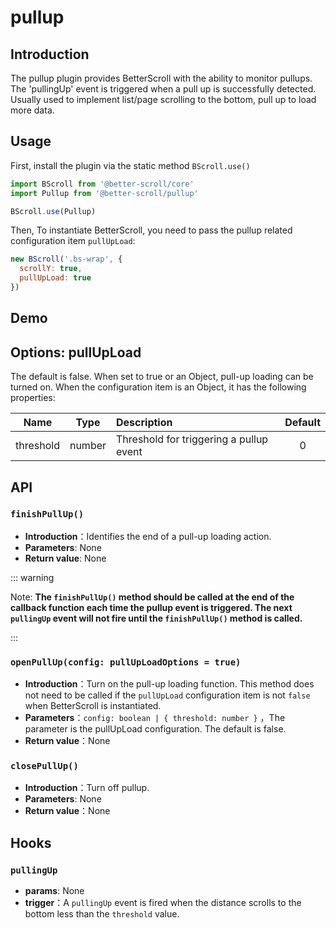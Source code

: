 # pullup

## Introduction

  The pullup plugin provides BetterScroll with the ability to monitor pullups. The 'pullingUp' event is triggered when a pull up is successfully detected. Usually used to implement list/page scrolling to the bottom, pull up to load more data.

## Usage

First, install the plugin via the static method `BScroll.use()`

```js
import BScroll from '@better-scroll/core'
import Pullup from '@better-scroll/pullup'

BScroll.use(Pullup)
```

Then, To instantiate BetterScroll, you need to pass the pullup related configuration item `pullUpLoad`:

```js
new BScroll('.bs-wrap', {
  scrollY: true,
  pullUpLoad: true
})
```

## Demo

<demo qrcode-url="pullup/">
  <template slot="code-template">
    <<< @/examples/vue/components/pullup/default.vue?template
  </template>
  <template slot="code-script">
    <<< @/examples/vue/components/pullup/default.vue?script
  </template>
  <template slot="code-style">
    <<< @/examples/vue/components/pullup/default.vue?style
  </template>
  <pullup-default slot="demo"></pullup-default>
</demo>

## Options: pullUpLoad

The default is false. When set to true or an Object, pull-up loading can be turned on. When the configuration item is an Object, it has the following properties:

|Name|Type|Description|Default|
|----------|:-----:|:-----------|:--------:|
| threshold | number | Threshold for triggering a pullup event | 0 |

## API

### `finishPullUp()`

  - **Introduction**：Identifies the end of a pull-up loading action.
  - **Parameters**: None
  - **Return value**: None

::: warning

Note: **The `finishPullUp()` method should be called at the end of the callback function each time the pullup event is triggered. The next `pullingUp` event will not fire until the `finishPullUp()` method is called.**

:::

### `openPullUp(config: pullUpLoadOptions = true)`

  - **Introduction**：Turn on the pull-up loading function. This method does not need to be called if the `pullUpLoad` configuration item is not `false` when BetterScroll is instantiated.
  - **Parameters**：`config: boolean | { threshold: number }` ，The parameter is the pullUpLoad configuration. The default is false.
  - **Return value**：None

### `closePullUp()`

  - **Introduction**：Turn off pullup.
  - **Parameters**: None
  - **Return value**：None

## Hooks

### `pullingUp`

- **params**: None
- **trigger**：A `pullingUp` event is fired when the distance scrolls to the bottom less than the `threshold` value.
